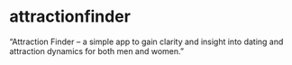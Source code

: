 # attractionfinder
“Attraction Finder – a simple app to gain clarity and insight into dating and attraction dynamics for both men and women.”
